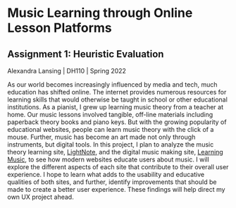 # Music Learning through Online Lesson Platforms
## Assignment 1: Heuristic Evaluation
Alexandra Lansing | DH110 | Spring 2022

As our world becomes increasingly influenced by media and tech, much education has shifted online. The internet provides numerous resources for learning skills that would otherwise be taught in school or other educational institutions. As a pianist, I grew up learning music theory from a teacher at home. Our music lessons involved tangible, off-line materials including paperback theory books and piano keys. But with the growing popularity of educational websites, people can learn music theory with the click of a mouse. Further, music has become an art made not only through instruments, but digital tools. In this project, I plan to analyze the music theory learning site, [LightNote](https://www.lightnote.co/), and the digital music making site, [Learning Music](https://learningmusic.ableton.com/make-beats/make-beats.html), to see how modern websites educate users about music. I will explore the different aspects of each site that contribute to their overall user experience. I hope to learn what adds to the usability and educative qualities of both sites, and further, identify improvements that should be made to create a better user experience. These findings will help direct my own UX project ahead.
